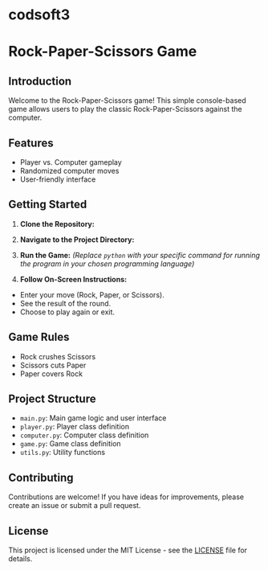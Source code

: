 # codsoft3

# Rock-Paper-Scissors Game

## Introduction
Welcome to the Rock-Paper-Scissors game! This simple console-based game allows users to play the classic Rock-Paper-Scissors against the computer.

## Features
- Player vs. Computer gameplay
- Randomized computer moves
- User-friendly interface

## Getting Started
1. **Clone the Repository:**

2. **Navigate to the Project Directory:**

3. **Run the Game:**
*(Replace `python` with your specific command for running the program in your chosen programming language)*

4. **Follow On-Screen Instructions:**
- Enter your move (Rock, Paper, or Scissors).
- See the result of the round.
- Choose to play again or exit.

## Game Rules
- Rock crushes Scissors
- Scissors cuts Paper
- Paper covers Rock

## Project Structure
- `main.py`: Main game logic and user interface
- `player.py`: Player class definition
- `computer.py`: Computer class definition
- `game.py`: Game class definition
- `utils.py`: Utility functions

## Contributing
Contributions are welcome! If you have ideas for improvements, please create an issue or submit a pull request.

## License
This project is licensed under the MIT License - see the [LICENSE](LICENSE) file for details.
